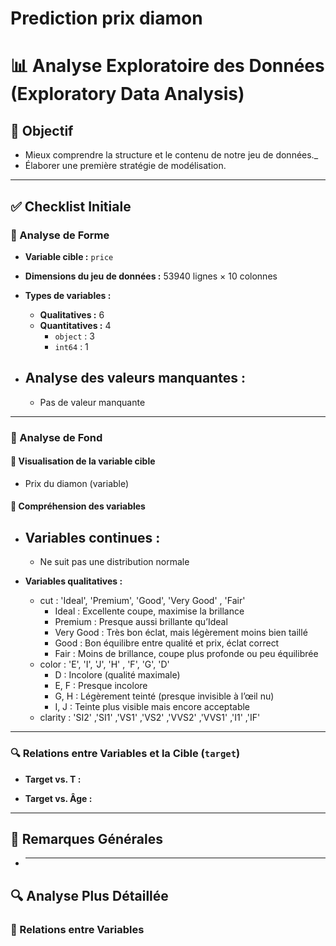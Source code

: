 # Prediction prix diamon

# 📊 Analyse Exploratoire des Données (Exploratory Data Analysis)

## 🎯 Objectif

- Mieux comprendre la structure et le contenu de notre jeu de données.\_
- Élaborer une première stratégie de modélisation.

---

## ✅ Checklist Initiale

### 🔹 Analyse de Forme

- **Variable cible :** `price`
- **Dimensions du jeu de données :** 53940 lignes × 10 colonnes
- **Types de variables :**

  - **Qualitatives :** 6
  - **Quantitatives :** 4
    - `object` : 3
    - `int64` : 1

- ## **Analyse des valeurs manquantes :**
  - Pas de valeur manquante

---

### 🔹 Analyse de Fond

#### 🎯 Visualisation de la variable cible

- Prix du diamon (variable)

#### 📌 Compréhension des variables

- ## **Variables continues :**
  - Ne suit pas une distribution normale
- **Variables qualitatives :**

  - cut : 'Ideal', 'Premium', 'Good', 'Very Good' , 'Fair'
    - Ideal : Excellente coupe, maximise la brillance
    - Premium : Presque aussi brillante qu’Ideal
    - Very Good : Très bon éclat, mais légèrement moins bien taillé
    - Good : Bon équilibre entre qualité et prix, éclat correct
    - Fair : Moins de brillance, coupe plus profonde ou peu équilibrée
  - color : 'E', 'I', 'J', 'H' , 'F', 'G', 'D'
    - D : Incolore (qualité maximale)
    - E, F : Presque incolore
    - G, H : Légèrement teinté (presque invisible à l’œil nu)
    - I, J : Teinte plus visible mais encore acceptable
  - clarity : 'SI2' ,'SI1' ,'VS1' ,'VS2' ,'VVS2' ,'VVS1' ,'I1' ,'IF'

---

### 🔍 Relations entre Variables et la Cible (`target`)

- **Target vs. T :**

- **Target vs. Âge :**

---

## 🧠 Remarques Générales

- ***

## 🔍 Analyse Plus Détaillée

### 🔄 Relations entre Variables
